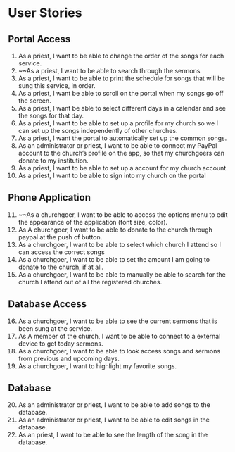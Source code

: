 # User Stories

## Portal Access
1. As a priest, I want to be able to change the order of the songs for each service.
2. ~~As a priest, I want to be able to search through the sermons
3. As a priest, I want to be able to print the schedule for songs that will be sung this service, in order.
4. As a priest, I want be able to scroll on the portal when my songs go off the screen.
5. As a priest, I want be able to select different days in a calendar and see the songs for that day.
6. As a priest, I want to be able to set up a profile for my church so we I can set up the songs independently of other churches.
7. As a priest, I want the portal to automatically set up the common songs.
8. As an administrator or priest, I want to be able to connect my PayPal account to the church’s profile on the app, so that my churchgoers can donate to my institution.
9. As a priest, I want to be able to set up a account for my church account.
10. As a priest, I want to be able to sign into my church on the portal

## Phone Application
11. ~~As a churchgoer, I want to be able to access the options menu to edit the appearance of the application (font size, color).
12. As A churchgoer, I want to be able to donate to the church through paypal at the push of button.
13. As a churchgoer, I want to be able to select which church I attend so I can access the correct songs
14. As a churchgoer, I want to be able to set the amount I am going to donate to the church, if at all.
15. As a churchgoer, I want to be able to manually be able to search for the church I attend out of all the registered churches.

## Database Access
16. As a churchgoer, I want to be able to see the current sermons that is been sung at the service.
17. As A member of the church, I want to be able to connect to a external device to get today sermons.
18. As a churchgoer, I want to be able to look access songs and sermons from previous and upcoming days.
19. As a churchgoer, I want to highlight my favorite songs.

## Database
20. As an administrator or priest, I want to be able to add songs to the database.
21. As an administrator or priest, I want to be able to edit songs in the database.
22. As an priest, I want to be able to see the length of the song in the database.
